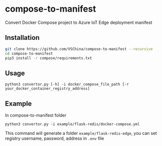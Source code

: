 # compose-to-manifest
Convert Docker Compose project to Azure IoT Edge deployment manifest

## Installation
```bash
git clone https://github.com/VSChina/compose-to-manifest --recursive
cd compose-to-manifest
pip3 install -r compose/requirements.txt
```

## Usage
```
python3 convertor.py [-h] -i docker_compose_file_path [-r your_docker_container_registry_address]
```

## Example
In compose-to-manifest folder
```
python3 convertor.py -i example/flask-redis/docker-compose.yml
```

This command will generate a folder `example/flask-redis-edge`, you can set registry username, 
password, address in `.env` file

